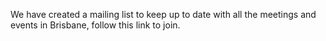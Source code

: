 We have created a mailing list to keep up to date with all the meetings and events in Brisbane, follow this link to join. 